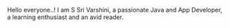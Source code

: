 Hello everyone..! 
I am S Sri Varshini, a passionate Java and App Developer, a learning enthusiast and an avid reader.
